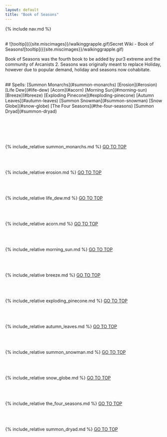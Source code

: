 ```yaml
---
layout: default
title: "Book of Seasons"
---
```



{% include nav.md  %}

<br />
# ![tooltip]({{site.miscimages}}/walkinggrapple.gif)Secret Wiki - Book of Seasons![tooltip]({{site.miscimages}}/walkinggrapple.gif)


Book of Seasons was the fourth book to be added by pur3 extreme and the community of Arcanists 2. Seasons was originally meant to replace Holiday, however due to popular demand, holiday and seasons now cohabitate.


<br />
## Spells: 
[Summon Monarchs](#summon-monarchs) 
[Erosion](#erosion) 
[Life Dew](#life-dew) 
[Acorn](#acorn) 
[Morning Sun](#morning-sun) 
[Breeze](#breeze) 
[Exploding Pinecone](#exploding-pinecone) 
[Autumn Leaves](#autumn-leaves) 
[Summon Snowman](#summon-snowman) 
[Snow Globe](#snow-globe) 
[The Four Seasons](#the-four-seasons) 
[Summon Dryad](#summon-dryad) 

<br /><br /><br /><br />

{% include_relative summon_monarchs.md %}
[GO TO TOP](#secret-wiki---book-of-seasons)
<br /><br /><br /><br />


{% include_relative erosion.md %}
[GO TO TOP](#secret-wiki---book-of-seasons)
<br /><br /><br /><br />


{% include_relative life_dew.md %}
[GO TO TOP](#secret-wiki---book-of-seasons)
<br /><br /><br /><br />


{% include_relative acorn.md %}
[GO TO TOP](#secret-wiki---book-of-seasons)
<br /><br /><br /><br />


{% include_relative morning_sun.md %}
[GO TO TOP](#secret-wiki---book-of-seasons)
<br /><br /><br /><br />


{% include_relative breeze.md %}
[GO TO TOP](#secret-wiki---book-of-seasons)
<br /><br /><br /><br />


{% include_relative exploding_pinecone.md %}
[GO TO TOP](#secret-wiki---book-of-seasons)
<br /><br /><br /><br />


{% include_relative autumn_leaves.md %}
[GO TO TOP](#secret-wiki---book-of-seasons)
<br /><br /><br /><br />


{% include_relative summon_snowman.md %}
[GO TO TOP](#secret-wiki---book-of-seasons)
<br /><br /><br /><br />


{% include_relative snow_globe.md %}
[GO TO TOP](#secret-wiki---book-of-seasons)
<br /><br /><br /><br />


{% include_relative the_four_seasons.md %}
[GO TO TOP](#secret-wiki---book-of-seasons)
<br /><br /><br /><br />


{% include_relative summon_dryad.md %}
[GO TO TOP](#secret-wiki---book-of-seasons)
<br /><br /><br /><br />


